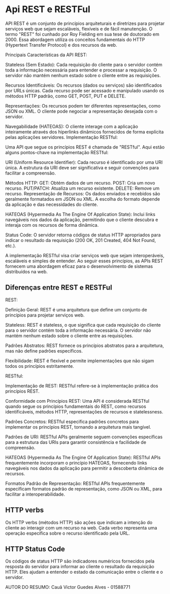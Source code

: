  # Api REST e RESTFul

API REST é um conjunto de princípios arquiteturais e diretrizes para projetar serviços web que sejam escaláveis, flexíveis e de fácil manutenção. O termo "REST" foi cunhado por Roy Fielding em sua tese de doutorado em 2000. Essa abordagem utiliza os conceitos fundamentais do HTTP (Hypertext Transfer Protocol) e dos recursos da web.

Principais Características da API REST:

Stateless (Sem Estado): Cada requisição do cliente para o servidor contém toda a informação necessária para entender e processar a requisição. O servidor não mantém nenhum estado sobre o cliente entre as requisições.

Recursos Identificáveis: Os recursos (dados ou serviços) são identificados por URLs únicas. Cada recurso pode ser acessado e manipulado usando os métodos HTTP padrão, como GET, POST, PUT e DELETE.

Representações: Os recursos podem ter diferentes representações, como JSON ou XML. O cliente pode negociar a representação desejada com o servidor.

Navegabilidade (HATEOAS): O cliente interage com a aplicação inteiramente através dos hiperlinks dinâmicos fornecidos de forma explícita pelas aplicações servidores.
Implementação RESTful:

Uma API que segue os princípios REST é chamada de "RESTful". Aqui estão alguns pontos-chave na implementação RESTful:

URI (Uniform Resource Identifier): Cada recurso é identificado por uma URI única. A estrutura da URI deve ser significativa e seguir convenções para facilitar a compreensão.

Métodos HTTP:
GET: Obtém dados de um recurso.
POST: Cria um novo recurso.
PUT/PATCH: Atualiza um recurso existente.
DELETE: Remove um recurso.
Representação de Recursos: Os dados enviados e recebidos são geralmente formatados em JSON ou XML. A escolha do formato depende da aplicação e das necessidades do cliente.

HATEOAS (Hypermedia As The Engine Of Application State): Inclui links navegáveis nos dados da aplicação, permitindo que o cliente descubra e interaja com os recursos de forma dinâmica.

Status Code: O servidor retorna códigos de status HTTP apropriados para indicar o resultado da requisição (200 OK, 201 Created, 404 Not Found, etc.).

A implementação RESTful visa criar serviços web que sejam interoperáveis, escaláveis e simples de entender. Ao seguir esses princípios, as APIs REST fornecem uma abordagem eficaz para o desenvolvimento de sistemas distribuídos na web.

## Diferenças entre REST e RESTFul

REST:

Definição Geral: REST é uma arquitetura que define um conjunto de princípios para projetar serviços web.

Stateless: REST é stateless, o que significa que cada requisição do cliente para o servidor contém toda a informação necessária. O servidor não mantém nenhum estado sobre o cliente entre as requisições.

Padrões Abstratos: REST fornece os princípios abstratos para a arquitetura, mas não define padrões específicos.

Flexibilidade: REST é flexível e permite implementações que não sigam todos os princípios estritamente.

RESTful:

Implementação de REST: RESTful refere-se à implementação prática dos princípios REST.

Conformidade com Princípios REST: Uma API é considerada RESTful quando segue os princípios fundamentais do REST, como recursos identificáveis, métodos HTTP, representações de recursos e statelessness.

Padrões Concretos: RESTful especifica padrões concretos para implementar os princípios REST, tornando a arquitetura mais tangível.

Padrões de URI: RESTful APIs geralmente seguem convenções específicas para a estrutura das URIs para garantir consistência e facilidade de compreensão.

HATEOAS (Hypermedia As The Engine Of Application State): RESTful APIs frequentemente incorporam o princípio HATEOAS, fornecendo links navegáveis nos dados da aplicação para permitir a descoberta dinâmica de recursos.

Formatos Padrão de Representação: RESTful APIs frequentemente especificam formatos padrão de representação, como JSON ou XML, para facilitar a interoperabilidade.

  ## HTTP verbs
Os HTTP verbs (métodos HTTP) são ações que indicam a intenção do cliente ao interagir com um recurso na web. Cada verbo representa uma operação específica sobre o recurso identificado pela URL. 

  ## HTTP Status Code
  
Os códigos de status HTTP são indicadores numéricos fornecidos pela resposta do servidor para informar ao cliente o resultado da requisição HTTP. Eles ajudam a entender o estado da comunicação entre o cliente e o servidor.

AUTOR DO RESUMO: Cauã Victor Guedes Alves - 01588771
  
